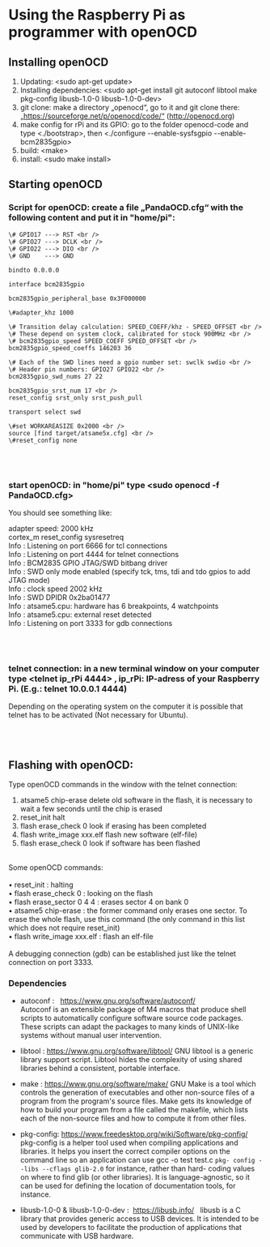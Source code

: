 # Using the Raspberry Pi as programmer with openOCD

## Installing openOCD 

1) Updating:  \<sudo apt-get update>
2) Installing dependencies:  \<sudo apt-get install git autoconf libtool make pkg-config libusb-1.0-0 libusb-1.0-0-dev>
3) git clone:  make a directory „openocd“, go to it and git clone there: „https://sourceforge.net/p/openocd/code/“ (http://openocd.org)
4) make config for rPi and its GPIO:  go to the folder openocd-code and type \<./bootstrap>, then \<./configure --enable-sysfsgpio --enable-bcm2835gpio>
5) build:  \<make>
6) install:  \<sudo make install>


## Starting openOCD

### Script for openOCD:  create a file „PandaOCD.cfg“ with the following content and put it in "home/pi":
   

	\# GPIO17 ---> RST <br />
	\# GPIO27 ---> DCLK <br />
	\# GPIO22 ---> DIO <br />
	\# GND    ---> GND
	
	bindto 0.0.0.0
	
	interface bcm2835gpio
	
	bcm2835gpio_peripheral_base 0x3F000000
	
	\#adapter_khz 1000
	
	\# Transition delay calculation: SPEED_COEFF/khz - SPEED_OFFSET <br />
	\# These depend on system clock, calibrated for stock 900MHz <br />
	\# bcm2835gpio_speed SPEED_COEFF SPEED_OFFSET <br />
	bcm2835gpio_speed_coeffs 146203 36
	
	\# Each of the SWD lines need a gpio number set: swclk swdio <br />
	\# Header pin numbers: GPIO27 GPIO22 <br />
	bcm2835gpio_swd_nums 27 22
	
	bcm2835gpio_srst_num 17 <br />
	reset_config srst_only srst_push_pull
	
	transport select swd
	
	\#set WORKAREASIZE 0x2000 <br />
	source [find target/atsame5x.cfg] <br />
	\#reset_config none
	
<br />
<br />


### start openOCD:  in "home/pi" type \<sudo openocd -f PandaOCD.cfg>

You should see something like:

 adapter speed: 2000 kHz <br />
 cortex_m reset_config sysresetreq <br />
 Info : Listening on port 6666 for tcl connections <br />
 Info : Listening on port 4444 for telnet connections <br />
 Info : BCM2835 GPIO JTAG/SWD bitbang driver <br />
 Info : SWD only mode enabled (specify tck, tms, tdi and tdo gpios to add JTAG mode) <br />
 Info : clock speed 2002 kHz <br />
 Info : SWD DPIDR 0x2ba01477 <br />
 Info : atsame5.cpu: hardware has 6 breakpoints, 4 watchpoints <br />
 Info : atsame5.cpu: external reset detected <br />
 Info : Listening on port 3333 for gdb connections 

<br />
<br />

### telnet connection:  in a new terminal window on your computer type \<telnet ip_rPi 4444> , ip_rPi: IP-adress of your Raspberry Pi. (E.g.: telnet 10.0.0.1 4444) <br />
Depending on the operating system on the computer it is possible that telnet has to be activated (Not necessary for Ubuntu).

<br />
<br />

## Flashing with openOCD:  

Type openOCD commands in the window with the telnet connection:

1. atsame5 chip-erase		delete old software in the flash, it is necessary to wait a few seconds until the chip is erased
2. reset_init			halt
3. flash erase_check 0		look if erasing has been completed
4. flash write_image xxx.elf	flash new software (elf-file)
5. flash erase_check 0		look if software has been flashed

<br />
Some openOCD commands: <br />
<br />
	•	reset_init : halting <br />
	•	flash erase_check 0 : looking on the flash <br />
	•	flash erase_sector 0 4 4 : erases sector 4 on bank 0 <br />
	•	atsame5 chip-erase : the former command only erases one sector. To erase the whole flash, use this command (the only command in this list which does not require reset_init) <br />
	•	flash write_image xxx.elf : flash an elf-file

<br />
<br />
A debugging connection (gdb) can be established just like the telnet connection on port 3333. 

<br />

### Dependencies

- autoconf :  	https://www.gnu.org/software/autoconf/  
	Autoconf is an extensible package of M4 macros that produce shell 	scripts to automatically configure software source code packages. 	These scripts can adapt the packages to many kinds of UNIX-like 	systems without manual user intervention.

- libtool :
	https://www.gnu.org/software/libtool/ 
	GNU libtool is a generic library support script. Libtool hides the 	complexity of using shared libraries behind a consistent, portable 	interface. 
	
- make :
	https://www.gnu.org/software/make/ 
	GNU Make is a tool which controls the generation of executables 	and other non-source files of a program from the program's source 	files. Make gets its knowledge of how to build your program from a 	file called the makefile, which lists each of the non-source files and 	how to compute it from other files.  
  
 - pkg-config: 
	https://www.freedesktop.org/wiki/Software/pkg-config/  	pkg-config is a helper tool used when compiling applications and 	libraries. It helps you insert the correct compiler options on the 	command line so an application can use gcc -o test test.c `pkg-	config --libs --cflags glib-2.0` for instance, rather than hard-	coding values on where to find glib (or other libraries). It is 	language-agnostic, so it can be used for defining the location of 	documentation tools, for instance. 
  
- libusb-1.0-0 & libusb-1.0-0-dev : 	https://libusb.info/  	libusb is a C library that provides generic access to USB devices. It 	is intended to be used by developers to facilitate the production of 	applications that communicate with USB hardware.
